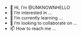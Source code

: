- 👋 Hi, I’m @UNKNOWNHELLO
- 👀 I’m interested in ...
- 🌱 I’m currently learning ...
- 💞️ I’m looking to collaborate on ...
- 📫 How to reach me ...

<!---
UNKNOWNHELLO/UNKNOWNHELLO is a ✨ special ✨ repository because its `README.md` (this file) appears on your GitHub profile.
You can click the Preview link to take a look at your changes.
--->
